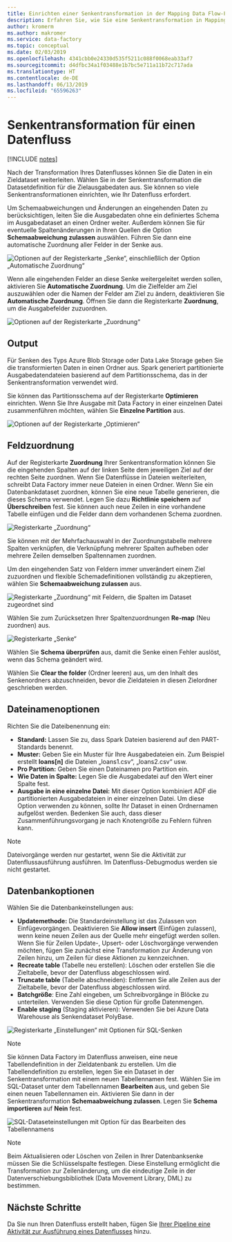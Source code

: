 ```yaml
---
title: Einrichten einer Senkentransformation in der Mapping Data Flow-Funktion von Azure Data Factory
description: Erfahren Sie, wie Sie eine Senkentransformation in Mapping Data Flow einrichten.
author: kromerm
ms.author: makromer
ms.service: data-factory
ms.topic: conceptual
ms.date: 02/03/2019
ms.openlocfilehash: 4341cbb0e24330d535f5211c088f0068eab33af7
ms.sourcegitcommit: d4dfbc34a1f03488e1b7bc5e711a11b72c717ada
ms.translationtype: HT
ms.contentlocale: de-DE
ms.lasthandoff: 06/13/2019
ms.locfileid: "65596263"
---
```

# <a name="sink-transformation-for-a-data-flow"></a>Senkentransformation für einen Datenfluss

[!INCLUDE [notes](../../includes/data-factory-data-flow-preview.md)]

Nach der Transformation Ihres Datenflusses können Sie die Daten in ein Zieldataset weiterleiten. Wählen Sie in der Senkentransformation die Datasetdefinition für die Zielausgabedaten aus. Sie können so viele Senkentransformationen einrichten, wie Ihr Datenfluss erfordert.

Um Schemaabweichungen und Änderungen an eingehenden Daten zu berücksichtigen, leiten Sie die Ausgabedaten ohne ein definiertes Schema im Ausgabedataset an einen Ordner weiter. Außerdem können Sie für eventuelle Spaltenänderungen in Ihren Quellen die Option **Schemaabweichung zulassen** auswählen. Führen Sie dann eine automatische Zuordnung aller Felder in der Senke aus.

![Optionen auf der Registerkarte „Senke“, einschließlich der Option „Automatische Zuordnung“](media/data-flow/sink1.png "Senke 1")

Wenn alle eingehenden Felder an diese Senke weitergeleitet werden sollen, aktivieren Sie **Automatische Zuordnung**. Um die Zielfelder am Ziel auszuwählen oder die Namen der Felder am Ziel zu ändern, deaktivieren Sie **Automatische Zuordnung**. Öffnen Sie dann die Registerkarte **Zuordnung**, um die Ausgabefelder zuzuordnen.

![Optionen auf der Registerkarte „Zuordnung“](media/data-flow/sink2.png "Senke 2")

## <a name="output"></a>Output 
Für Senken des Typs Azure Blob Storage oder Data Lake Storage geben Sie die transformierten Daten in einen Ordner aus. Spark generiert partitionierte Ausgabedatendateien basierend auf dem Partitionsschema, das in der Senkentransformation verwendet wird. 

Sie können das Partitionsschema auf der Registerkarte **Optimieren** einrichten. Wenn Sie Ihre Ausgabe mit Data Factory in einer einzelnen Datei zusammenführen möchten, wählen Sie **Einzelne Partition** aus.

![Optionen auf der Registerkarte „Optimieren“](media/data-flow/opt001.png "Senkenoptionen")

## <a name="field-mapping"></a>Feldzuordnung

Auf der Registerkarte **Zuordnung** Ihrer Senkentransformation können Sie die eingehenden Spalten auf der linken Seite dem jeweiligen Ziel auf der rechten Seite zuordnen. Wenn Sie Datenflüsse in Dateien weiterleiten, schreibt Data Factory immer neue Dateien in einen Ordner. Wenn Sie ein Datenbankdataset zuordnen, können Sie eine neue Tabelle generieren, die dieses Schema verwendet. Legen Sie dazu **Richtlinie speichern** auf **Überschreiben** fest. Sie können auch neue Zeilen in eine vorhandene Tabelle einfügen und die Felder dann dem vorhandenen Schema zuordnen. 

![Registerkarte „Zuordnung“](media/data-flow/sink2.png "Senken")

Sie können mit der Mehrfachauswahl in der Zuordnungstabelle mehrere Spalten verknüpfen, die Verknüpfung mehrerer Spalten aufheben oder mehrere Zeilen demselben Spaltennamen zuordnen.

Um den eingehenden Satz von Feldern immer unverändert einem Ziel zuzuordnen und flexible Schemadefinitionen vollständig zu akzeptieren, wählen Sie **Schemaabweichung zulassen** aus.

![Registerkarte „Zuordnung“ mit Feldern, die Spalten im Dataset zugeordnet sind](media/data-flow/multi1.png "mehrere Optionen")

Wählen Sie zum Zurücksetzen Ihrer Spaltenzuordnungen **Re-map** (Neu zuordnen) aus.

![Registerkarte „Senke“](media/data-flow/sink1.png "Senke 1")

Wählen Sie **Schema überprüfen** aus, damit die Senke einen Fehler auslöst, wenn das Schema geändert wird.

Wählen Sie **Clear the folder** (Ordner leeren) aus, um den Inhalt des Senkenordners abzuschneiden, bevor die Zieldateien in diesen Zielordner geschrieben werden.

## <a name="file-name-options"></a>Dateinamenoptionen

Richten Sie die Dateibenennung ein: 

   * **Standard:** Lassen Sie zu, dass Spark Dateien basierend auf den PART-Standards benennt.
   * **Muster:** Geben Sie ein Muster für Ihre Ausgabedateien ein. Zum Beispiel erstellt **loans[n]** die Dateien „loans1.csv“, „loans2.csv“ usw.
   * **Pro Partition:** Geben Sie einen Dateinamen pro Partition ein.
   * **Wie Daten in Spalte:** Legen Sie die Ausgabedatei auf den Wert einer Spalte fest.
   * **Ausgabe in eine einzelne Datei:** Mit dieser Option kombiniert ADF die partitionierten Ausgabedateien in einer einzelnen Datei. Um diese Option verwenden zu können, sollte Ihr Dataset in einen Ordnernamen aufgelöst werden. Bedenken Sie auch, dass dieser Zusammenführungsvorgang je nach Knotengröße zu Fehlern führen kann.

> [!NOTE]
> Dateivorgänge werden nur gestartet, wenn Sie die Aktivität zur Datenflussausführung ausführen. Im Datenfluss-Debugmodus werden sie nicht gestartet.

## <a name="database-options"></a>Datenbankoptionen

Wählen Sie die Datenbankeinstellungen aus:

* **Updatemethode:** Die Standardeinstellung ist das Zulassen von Einfügevorgängen. Deaktivieren Sie **Allow insert** (Einfügen zulassen), wenn keine neuen Zeilen aus der Quelle mehr eingefügt werden sollen. Wenn Sie für Zeilen Update-, Upsert- oder Löschvorgänge verwenden möchten, fügen Sie zunächst eine Transformation zur Änderung von Zeilen hinzu, um Zeilen für diese Aktionen zu kennzeichnen. 
* **Recreate table** (Tabelle neu erstellen): Löschen oder erstellen Sie die Zieltabelle, bevor der Datenfluss abgeschlossen wird.
* **Truncate table** (Tabelle abschneiden): Entfernen Sie alle Zeilen aus der Zieltabelle, bevor der Datenfluss abgeschlossen wird.
* **Batchgröße**: Eine Zahl eingeben, um Schreibvorgänge in Blöcke zu unterteilen. Verwenden Sie diese Option für große Datenmengen. 
* **Enable staging** (Staging aktivieren): Verwenden Sie bei Azure Data Warehouse als Senkendataset PolyBase.

![Registerkarte „Einstellungen“ mit Optionen für SQL-Senken](media/data-flow/alter-row2.png "SQL-Optionen")

> [!NOTE]
> Sie können Data Factory im Datenfluss anweisen, eine neue Tabellendefinition in der Zieldatenbank zu erstellen. Um die Tabellendefinition zu erstellen, legen Sie ein Dataset in der Senkentransformation mit einem neuen Tabellennamen fest. Wählen Sie im SQL-Dataset unter dem Tabellennamen **Bearbeiten** aus, und geben Sie einen neuen Tabellennamen ein. Aktivieren Sie dann in der Senkentransformation **Schemaabweichung zulassen**. Legen Sie **Schema importieren** auf **Nein** fest.

![SQL-Dataseteinstellungen mit Option für das Bearbeiten des Tabellennamens](media/data-flow/dataset2.png "SQL-Schema")

> [!NOTE]
> Beim Aktualisieren oder Löschen von Zeilen in Ihrer Datenbanksenke müssen Sie die Schlüsselspalte festlegen. Diese Einstellung ermöglicht die Transformation zur Zeilenänderung, um die eindeutige Zeile in der Datenverschiebungsbibliothek (Data Movement Library, DML) zu bestimmen.

## <a name="next-steps"></a>Nächste Schritte

Da Sie nun Ihren Datenfluss erstellt haben, fügen Sie [Ihrer Pipeline eine Aktivität zur Ausführung eines Datenflusses](concepts-data-flow-overview.md) hinzu.
